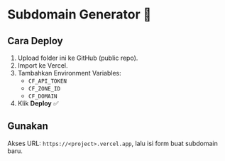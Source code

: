 # Subdomain Generator 🚀

## Cara Deploy
1. Upload folder ini ke GitHub (public repo).
2. Import ke Vercel.
3. Tambahkan Environment Variables:
   - `CF_API_TOKEN`
   - `CF_ZONE_ID`
   - `CF_DOMAIN`
4. Klik **Deploy** ✅

## Gunakan
Akses URL: `https://<project>.vercel.app`, lalu isi form buat subdomain baru.
